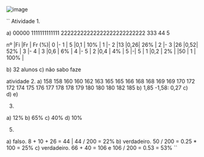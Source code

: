 ![image](https://github.com/user-attachments/assets/dc830384-6380-44b5-adbc-f01a6d7c535e)



``
Atividade 1.

a) 
00000
1111111111111
22222222222222222222222222
333
44
5

nº      |Fi |Fr  | Fr (%)|
0 |- 1  | 5 |0,1 | 10%   |
1 |- 2  |13 |0,26| 26%   |
2 |- 3  |26 |0,52| 52%   |
3 |- 4  | 3 |0,6 | 6%    | 
4 |- 5  | 2 |0,4 | 4%    |
5 |-| 5 | 1 |0,2 | 2%    |
        |50 | 1  | 100%  |
        
        
b) 32 alunos
c) não sabo faze



atividade 2.
a)
158
158
160
160
162
163
165
165
166
168
168
169
169
170
172
172
174
175
176
177
178
178
179
180
180
180
182
185
b) 1,85 -1,58: 0,27
c)  
d)
e)



3)
a) 12%
b) 65%
c) 40%
d) 10%

5)
a) falso. 8 + 10 + 26 = 44 | 44 / 200 = 22% 
b) verdadeiro. 50 / 200 = 0.25 * 100 = 25%
c) verdadeiro. 66 + 40 = 106 e 106 / 200 = 0.53 = 53%
``
